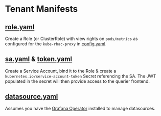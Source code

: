 
# Tenant Manifests

## [role.yaml](role.yaml)

Create a Role (or ClusterRole) with view rights on `pods/metrics` as configured for the `kube-rbac-proxy` in [config.yaml](../querier-frontend/config.yaml).

## [sa.yaml](sa.yaml) & [token.yaml](token.yaml)

Create a Service Account, bind it to the Role & create a `kubernetes.io/service-account-token` Secret referencing the SA. The JWT populated in the secret will then provide access to the querier frontend.

## [datasource.yaml](datasource.yaml)

Assumes you have the [Grafana Operator](https://grafana.github.io/grafana-operator/) installed to manage datasources.
